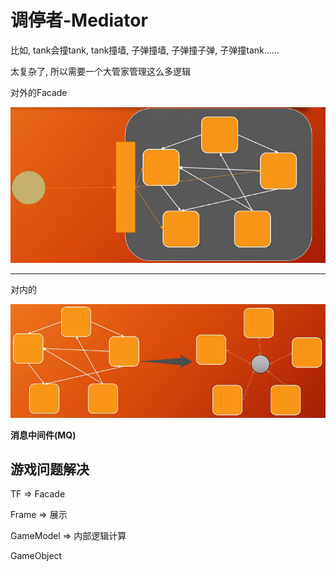 # 调停者-Mediator

比如, tank会撞tank, tank撞墙, 子弹撞墙, 子弹撞子弹, 子弹撞tank......

太复杂了, 所以需要一个大管家管理这么多逻辑



对外的Facade

![image-20211103105052401](https://raw.githubusercontent.com/handsomeyi/Pics/master/image-20211103105052401.png)

---

对内的

![image-20211103105326625](https://raw.githubusercontent.com/handsomeyi/Pics/master/image-20211103105326625.png)



**消息中间件(MQ)**





## 游戏问题解决

TF => Facade

Frame => 展示

GameModel => 内部逻辑计算



GameObject














